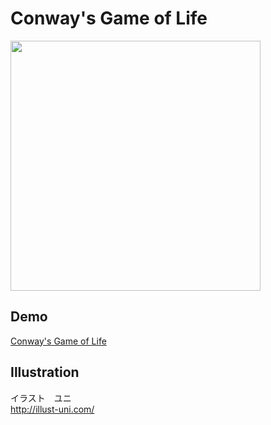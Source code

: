 # Conway's Game of Life

<img src="capture.gif" width="400">

## Demo

[Conway's Game of Life](https://inaniwa3.github.io/conway-s-game-of-life/ "Conway's Game of Life")

## Illustration

イラスト　ユニ  
http://illust-uni.com/
